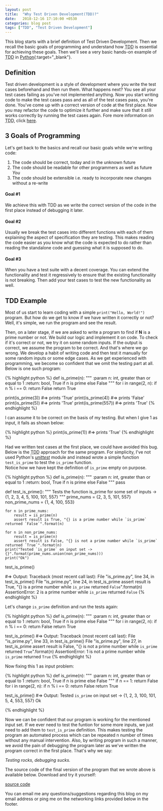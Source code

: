 ```yaml
---
layout: post
title:  "Why Test Driven Development(TDD)?"
date:   2018-12-16 17:10:00 +0530
categories: blog post
tags: ["TDD", "Test Driven Development"]
---
```

This blog starts with a brief definition of Test Driven Development.
Then we recall the basic goals of programming and understand how <abbr title="Test Driven Development">TDD</abbr> 
is essential for achieving these goals. Then we'll see a very basic hands-on example of <abbr title="Test Driven Development">TDD</abbr>
in [Python](https://en.wikipedia.org/wiki/Python_(programming_language)){:target="_blank"}.

<h2>Definition</h2>

<p>
Test driven development is a style of development where you write the test cases beforehand and then run them.
What happens next? You see all your test cases failing as you've not implemented anything. Now you start
writing code to make the test cases pass and as all of the test cases pass, you're done. You've
come up with a correct version of code at the first place. Now you may refactor the code to optimize
it further and make sure that it still works correctly by running the test cases again. Fore more
information on <abbr title="Test Driven Development">TDD</abbr>, click
<a href="https://en.wikipedia.org/wiki/Test-driven_development" target="_blank">here</a>.
</p>

<h2>3 Goals of Programming</h2>


Let's get back to the basics and recall our basic goals while we're writing code:
1. The code should be correct, today and in the unknown future
2. The code should be readable for other programmers as well as future *You*
3. The code should be extensible i.e. ready to incorporate new changes without a re-write


<h4> Goal #1</h4>

<p>
We achieve this with TDD as we write the correct version of the code in the first place instead of debugging it later.
</p>

<h4> Goal #2</h4>
Usually we break the test cases into different functions with each of them explaining the aspect of
specification they are testing. This makes reading the code easier as you know what the code is expected to do
rather than reading the standalone code and guessing what it is supposed to do.
<p>
</p>

<h4> Goal #3</h4>

<p>
When you have a test suite with a decent coverage. You can extend the functionality and test it regressively
to ensure that the existing functionality is not breaking. Then add your test cases to
test the new functionality as well.
</p>

<h2> TDD Example </h2>

<p>
Most of us start to learn coding with a simple <code>print("Hello, World!")</code> program. But how do we get to know if we have
written it correctly or not? Well, it's simple, we run the program and see the result.
</p>
<p>
Then, on a later stage, if we are asked to write a program to find if <b>N</b> is a prime number or not.
We build our logic and implement it on code. To check if it's correct or not, we try it on some random inputs.
If the output is correct, we assume the program to be correct. And that's where we go wrong. We develop a habit of writing code
and then test it manually for some random inputs or some edge cases. As we get experienced with programming, we become
so confident that we omit the testing part at all. Below is one such program:
</p>

{% highlight python %}
def is_prime(n):
    """
    :param n: int, greater than or equal to 1
    :return: bool, True if n is prime else False
    """
    for i in range(2, n):
        if n % i == 0:
            return False
    return True

print(is_prime(3))
#=> prints 'True'
print(is_prime(4))
#=> prints 'False'
print(is_prime(5))
#=> prints 'True'
print(is_prime(557))
#=> prints 'True'
{% endhighlight %}

<p>
I can assume it to be correct on the basis of my testing. But when I give 1 as input, it fails as shown below:
</p>

{% highlight python %}
print(is_prime(1))
#=> prints 'True'
{% endhighlight %}

<p>
Had we written test cases at the first place, we could have avoided this bug. Below is the 
<abbr title="Test Driven Development">TDD</abbr> approach for the same program. For simplicity,
I've not used Python's <a href="https://docs.python.org/3.7/library/unittest.html"><i>unittest</i></a>
module and instead wrote a simple function <code>test_is_prime</code> to test the <code>is_prime</code>
function.
<br />
Notice how we have kept the definition of <code>is_prime</code> empty on purpose.
</p>

{% highlight python %}
def is_prime(n):
    """
    :param n: int, greater than or equal to 1
    :return: bool, True if n is prime else False
    """
    pass


def test_is_prime():
    """
    Tests the function is_prime for some set of inputs -> {1, 2, 3, 4, 5, 100, 101, 557}
    """
    prime_nums = {2, 3, 5, 101, 557}
    non_prime_nums = {1, 4, 100, 553}

    for n in prime_nums:
        result = is_prime(n)
        assert result is True, "{} is a prime number while `is_prime` returned `False`".format(n)

    for n in non_prime_nums:
        result = is_prime(n)
        assert result is False, "{} is not a prime number while `is_prime` returned `True`".format(n)
    print("Tested `is_prime` on input set -> {}".format(prime_nums.union(non_prime_nums)))
    print("Ok")

test_is_prime()

#=> Output:
Traceback (most recent call last):
  File "is_prime.py", line 34, in <module>
    test_is_prime()
  File "is_prime.py", line 24, in test_is_prime
    assert result is True, "{} is a prime number while `is_prime` returned `False`".format(n)
AssertionError: 2 is a prime number while `is_prime` returned `False`
{% endhighlight %}

<p>
Let's change <code>is_prime</code> definition and run the tests again:
</p>

{% highlight python %}
def is_prime(n):
    """
    :param n: int, greater than or equal to 1
    :return: bool, True if n is prime else False
    """
    for i in range(2, n):
        if n % i == 0:
            return False
    return True

test_is_prime()
#=> Output:
Traceback (most recent call last):
  File "is_prime.py", line 33, in <module>
    test_is_prime()
  File "is_prime.py", line 27, in test_is_prime
    assert result is False, "{} is not a prime number while `is_prime` returned `True`".format(n)
AssertionError: 1 is not a prime number while `is_prime` returned `True`
{% endhighlight %}


<p>
Now fixing this 1 as input problem:
</p>

{% highlight python %}
def is_prime(n):
    """
    :param n: int, greater than or equal to 1
    :return: bool, True if n is prime else False
    """
    if n == 1:
        return False
    for i in range(2, n):
        if n % i == 0:
            return False
    return True

test_is_prime()
#=> Output:
Tested `is_prime` on input set -> {1, 2, 3, 100, 101, 5, 4, 553, 557}
Ok

{% endhighlight %}

<p>
Now we can be confident that our program is working for the mentioned input set. If we ever need to 
test the funtion for some more inputs, we just need to add them to <code>test_is_prime</code>
definition. This makes testing the program an automated process which can be repeated n number of
times without any manual intervention. Also, by writing program in such a manner, we avoid the 
pain of debugging the program later as we've written the program correct in the first place.
That's why we say:
</p>

<em>Testing rocks, debugging sucks.</em>

<p>
The source code of the final version of the program that we wrote above is available below. Download and try it yourself:
</p>

[source code](/assets/scripts/is_prime.py)

You can email me any questions/suggestions regarding this blog on my email address or ping me on the networking links provided below
in the footer.

